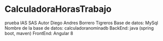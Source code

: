 # CalculadoraHorasTrabajo
prueba IAS SAS
Autor Diego Andres Borrero Tigreros
Base de datos: MySql
Nombre de la base de datos: calculadoranominadb
BackEnd: java (spring boot, maven)
FrontEnd: Angular 8
